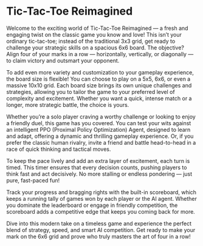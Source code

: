 # Tic-Tac-Toe Reimagined

Welcome to the exciting world of Tic-Tac-Toe Reimagined — a fresh and engaging twist on the classic game you know and love! This isn’t your ordinary tic-tac-toe; instead of the traditional 3x3 grid, get ready to challenge your strategic skills on a spacious 6x6 board. The objective? Align four of your marks in a row — horizontally, vertically, or diagonally — to claim victory and outsmart your opponent.

To add even more variety and customization to your gameplay experience, the board size is flexible! You can choose to play on a 5x5, 6x6, or even a massive 10x10 grid. Each board size brings its own unique challenges and strategies, allowing you to tailor the game to your preferred level of complexity and excitement. Whether you want a quick, intense match or a longer, more strategic battle, the choice is yours.

Whether you’re a solo player craving a worthy challenge or looking to enjoy a friendly duel, this game has you covered. You can test your wits against an intelligent PPO (Proximal Policy Optimization) Agent, designed to learn and adapt, offering a dynamic and thrilling gameplay experience. Or, if you prefer the classic human rivalry, invite a friend and battle head-to-head in a race of quick thinking and tactical moves.

To keep the pace lively and add an extra layer of excitement, each turn is timed. This timer ensures that every decision counts, pushing players to think fast and act decisively. No more stalling or endless pondering — just pure, fast-paced fun!

Track your progress and bragging rights with the built-in scoreboard, which keeps a running tally of games won by each player or the AI agent. Whether you dominate the leaderboard or engage in friendly competition, the scoreboard adds a competitive edge that keeps you coming back for more.

Dive into this modern take on a timeless game and experience the perfect blend of strategy, speed, and smart AI competition. Get ready to make your mark on the 6x6 grid and prove who truly masters the art of four in a row!
